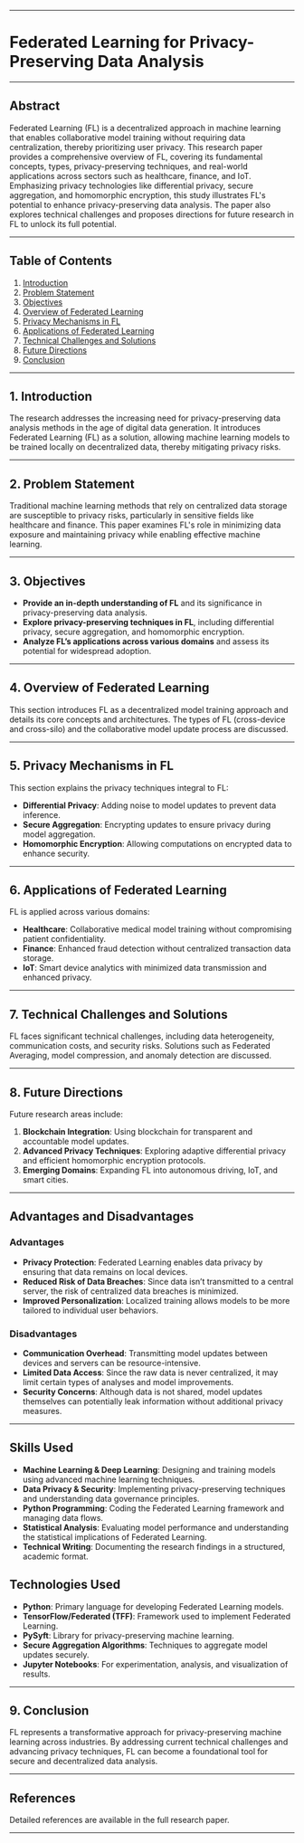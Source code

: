 

---

# **Federated Learning for Privacy-Preserving Data Analysis**

---

## **Abstract**

Federated Learning (FL) is a decentralized approach in machine learning that enables collaborative model training without requiring data centralization, thereby prioritizing user privacy. This research paper provides a comprehensive overview of FL, covering its fundamental concepts, types, privacy-preserving techniques, and real-world applications across sectors such as healthcare, finance, and IoT. Emphasizing privacy technologies like differential privacy, secure aggregation, and homomorphic encryption, this study illustrates FL's potential to enhance privacy-preserving data analysis. The paper also explores technical challenges and proposes directions for future research in FL to unlock its full potential.

---

## **Table of Contents**

1. [Introduction](#introduction)
2. [Problem Statement](#problem-statement)
3. [Objectives](#objectives)
4. [Overview of Federated Learning](#overview-of-federated-learning)
5. [Privacy Mechanisms in FL](#privacy-mechanisms-in-fl)
6. [Applications of Federated Learning](#applications-of-federated-learning)
7. [Technical Challenges and Solutions](#technical-challenges-and-solutions)
8. [Future Directions](#future-directions)
9. [Conclusion](#conclusion)

---

## **1. Introduction**

The research addresses the increasing need for privacy-preserving data analysis methods in the age of digital data generation. It introduces Federated Learning (FL) as a solution, allowing machine learning models to be trained locally on decentralized data, thereby mitigating privacy risks.

---

## **2. Problem Statement**

Traditional machine learning methods that rely on centralized data storage are susceptible to privacy risks, particularly in sensitive fields like healthcare and finance. This paper examines FL's role in minimizing data exposure and maintaining privacy while enabling effective machine learning.

---

## **3. Objectives**

- **Provide an in-depth understanding of FL** and its significance in privacy-preserving data analysis.
- **Explore privacy-preserving techniques in FL**, including differential privacy, secure aggregation, and homomorphic encryption.
- **Analyze FL’s applications across various domains** and assess its potential for widespread adoption.

---

## **4. Overview of Federated Learning**

This section introduces FL as a decentralized model training approach and details its core concepts and architectures. The types of FL (cross-device and cross-silo) and the collaborative model update process are discussed.

---

## **5. Privacy Mechanisms in FL**

This section explains the privacy techniques integral to FL:

- **Differential Privacy**: Adding noise to model updates to prevent data inference.
- **Secure Aggregation**: Encrypting updates to ensure privacy during model aggregation.
- **Homomorphic Encryption**: Allowing computations on encrypted data to enhance security.

---

## **6. Applications of Federated Learning**

FL is applied across various domains:

- **Healthcare**: Collaborative medical model training without compromising patient confidentiality.
- **Finance**: Enhanced fraud detection without centralized transaction data storage.
- **IoT**: Smart device analytics with minimized data transmission and enhanced privacy.

---

## **7. Technical Challenges and Solutions**

FL faces significant technical challenges, including data heterogeneity, communication costs, and security risks. Solutions such as Federated Averaging, model compression, and anomaly detection are discussed.

---

## **8. Future Directions**

Future research areas include:

1. **Blockchain Integration**: Using blockchain for transparent and accountable model updates.
2. **Advanced Privacy Techniques**: Exploring adaptive differential privacy and efficient homomorphic encryption protocols.
3. **Emerging Domains**: Expanding FL into autonomous driving, IoT, and smart cities.

---


## Advantages and Disadvantages

### Advantages
- **Privacy Protection**: Federated Learning enables data privacy by ensuring that data remains on local devices.
- **Reduced Risk of Data Breaches**: Since data isn’t transmitted to a central server, the risk of centralized data breaches is minimized.
- **Improved Personalization**: Localized training allows models to be more tailored to individual user behaviors.

### Disadvantages
- **Communication Overhead**: Transmitting model updates between devices and servers can be resource-intensive.
- **Limited Data Access**: Since the raw data is never centralized, it may limit certain types of analyses and model improvements.
- **Security Concerns**: Although data is not shared, model updates themselves can potentially leak information without additional privacy measures.

---

## Skills Used
- **Machine Learning & Deep Learning**: Designing and training models using advanced machine learning techniques.
- **Data Privacy & Security**: Implementing privacy-preserving techniques and understanding data governance principles.
- **Python Programming**: Coding the Federated Learning framework and managing data flows.
- **Statistical Analysis**: Evaluating model performance and understanding the statistical implications of Federated Learning.
- **Technical Writing**: Documenting the research findings in a structured, academic format.

## Technologies Used
- **Python**: Primary language for developing Federated Learning models.
- **TensorFlow/Federated (TFF)**: Framework used to implement Federated Learning.
- **PySyft**: Library for privacy-preserving machine learning.
- **Secure Aggregation Algorithms**: Techniques to aggregate model updates securely.
- **Jupyter Notebooks**: For experimentation, analysis, and visualization of results.

---
## **9. Conclusion**

FL represents a transformative approach for privacy-preserving machine learning across industries. By addressing current technical challenges and advancing privacy techniques, FL can become a foundational tool for secure and decentralized data analysis.

---

## **References**

Detailed references are available in the full research paper.

---

